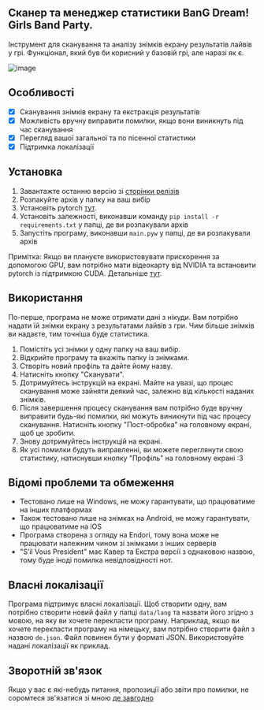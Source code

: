 ## Сканер та менеджер статистики BanG Dream! Girls Band Party.

Інструмент для сканування та аналізу знімків екрану результатів лайвів у грі. Функціонал, який був би корисний у базовій грі, але наразі як є.

![image](https://cdn.discordapp.com/attachments/882697945772855337/1132066295270080623/image.png)

## Особливості
- [x] Сканування знімків екрану та екстракція результатів
- [x] Можливість вручну виправити помилки, якщо вони виникнуть під час сканування
- [x] Перегляд вашої загальної та по пісенної статистики
- [x] Підтримка локалізації

## Установка
1. Завантажте останню версію зі [сторінки релізів](https://github.com/MikeAtom/BangStats/releases)
2. Розпакуйте архів у папку на ваш вибір
3. Установіть pytorch [тут](https://pytorch.org/get-started/locally/).
4. Установіть залежності, виконавши команду `pip install -r requirements.txt` у папці, де ви розпакували архів
5. Запустіть програму, виконавши `main.pyw` у папці, де ви розпакували архів

Примітка: Якщо ви плануєте використовувати прискорення за допомогою GPU, вам потрібно мати відеокарту від NVIDIA та встановити pytorch із підтримкою CUDA. Детальніше [тут](https://pytorch.org/get-started/locally/).

## Використання
По-перше, програма не може отримати дані з нікуди. Вам потрібно надати їй знімки екрану з результатами лайвів з гри. Чим більше знімків ви надаєте, тим точніша буде статистика.

1. Помістіть усі знімки у одну папку на ваш вибір.
2. Відкрийте програму та вкажіть папку із знімками.
3. Створіть новий профіль та дайте йому назву.
4. Натисніть кнопку "Сканувати".
5. Дотримуйтесь інструкцій на екрані. Майте на увазі, що процес сканування може зайняти деякий час, залежно від кількості наданих знімків.
6. Після завершення процесу сканування вам потрібно буде вручну виправити будь-які помилки, які можуть виникнути під час процесу сканування. Натисніть кнопку "Пост-обробка" на головному екрані, щоб це зробити.
7. Знову дотримуйтесь інструкцій на екрані.
8. Як усі помилки будуть виправленні, ви можете переглянути свою статистику, натиснувши кнопку "Профіль" на головному екрані :3

## Відомі проблеми та обмеження
- Тестовано лише на Windows, не можу гарантувати, що працюватиме на інших платформах
- Також тестовано лише на знімках на Android, не можу гарантувати, що працюватиме на iOS
- Програма створена з огляду на Endori, тому вона може не працювати належним чином зі знімками з інших серверів
- "Sʼil Vous President" має Кавер та Екстра версії з однаковою назвою, тому буде іноді помилка невідповідності нот.

## Власні локалізації
Програма підтримує власні локалізації. Щоб створити одну, вам потрібно створити новий файл у папці `data/lang` та назвати його згідно з мовою, на яку ви хочете перекласти програму. Наприклад, якщо ви хочете перекласти програму на німецьку, вам потрібно створити файл з назвою `de.json`. Файл повинен бути у форматі JSON. Використовуйте надані локалізації як приклад.

## Зворотній зв'язок
Якщо у вас є які-небудь питання, пропозиції або звіти про помилки, не соромтеся зв'язатися зі мною [де завгодно](https://linktr.ee/MikeAtom)
